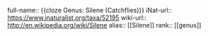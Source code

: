 full-name:: {{cloze Genus: Silene (Catchflies)}}
iNat-url:: https://www.inaturalist.org/taxa/52195
wiki-url:: http://en.wikipedia.org/wiki/Silene
alias:: [[Silene]]
rank:: [[genus]]